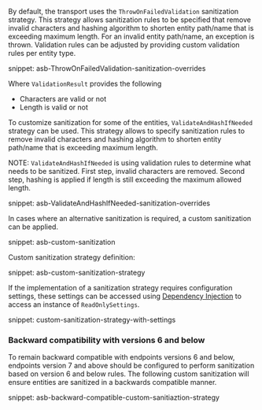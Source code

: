 By default, the transport uses the `ThrowOnFailedValidation` sanitization strategy. This strategy allows sanitization rules to be specified that remove invalid characters and hashing algorithm to shorten entity path/name that is exceeding maximum length. For an invalid entity path/name, an exception is thrown. Validation rules can be adjusted by providing custom validation rules per entity type.

snippet: asb-ThrowOnFailedValidation-sanitization-overrides

Where `ValidationResult` provides the following

 * Characters are valid or not
 * Length is valid or not

To customize sanitization for some of the entities, `ValidateAndHashIfNeeded` strategy can be used. This strategy allows to specify sanitization rules to remove invalid characters and hashing algorithm to shorten entity path/name that is exceeding maximum length.

NOTE: `ValidateAndHashIfNeeded` is using validation rules to determine what needs to be sanitized. First step, invalid characters are removed. Second step, hashing is applied if length is still exceeding the maximum allowed length.

snippet: asb-ValidateAndHashIfNeeded-sanitization-overrides

In cases where an alternative sanitization is required, a custom sanitization can be applied.

snippet: asb-custom-sanitization

Custom sanitization strategy definition:

snippet: asb-custom-sanitization-strategy

If the implementation of a sanitization strategy requires configuration settings, these settings can be accessed using [Dependency Injection](/nservicebus/containers/) to access an instance of `ReadOnlySettings`.

snippet: custom-sanitization-strategy-with-settings


### Backward compatibility with versions 6 and below

To remain backward compatible with endpoints versions 6 and below, endpoints version 7 and above should be configured to perform sanitization based on version 6 and below rules. The following custom sanitization will ensure entities are sanitized in a backwards compatible manner.

snippet: asb-backward-compatible-custom-sanitiaztion-strategy
